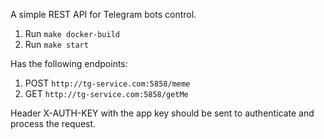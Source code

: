 A simple REST API for Telegram bots control.

1. Run `make docker-build`
2. Run `make start`

Has the following endpoints:

1. POST `http://tg-service.com:5858/meme`
1. GET  `http://tg-service.com:5858/getMe`

Header X-AUTH-KEY with the app key should be sent to authenticate and process the request.